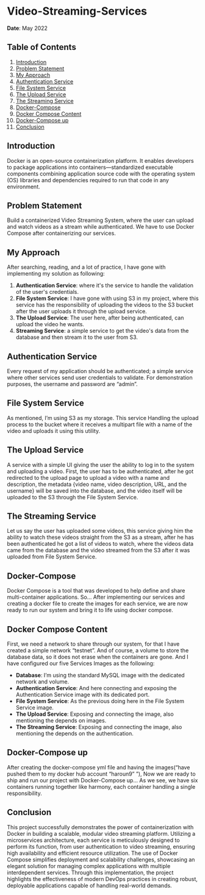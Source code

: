 # Video-Streaming-Services

**Date**: May 2022

## Table of Contents
1. [Introduction](#introduction)
2. [Problem Statement](#problem-statement)
3. [My Approach](#my-approach)
4. [Authentication Service](#authentication-service)
5. [File System Service](#file-system-service)
6. [The Upload Service](#the-upload-service)
7. [The Streaming Service](#the-streaming-service)
8. [Docker-Compose](#docker-compose)
9. [Docker Compose Content](#docker-compose-content)
10. [Docker-Compose up](#docker-compose-up)
11. [Conclusion](#conclusion)

## Introduction

Docker is an open-source containerization platform. It enables developers to package applications into containers—standardized executable components combining application source code with the operating system (OS) libraries and dependencies required to run that code in any environment.

## Problem Statement

Build a containerized Video Streaming System, where the user can upload and watch videos as a stream while authenticated. We have to use Docker Compose after containerizing our services.

## My Approach

After searching, reading, and a lot of practice, I have gone with implementing my solution as following:

1. **Authentication Service**: where it's the service to handle the validation of the user's credentials.
2. **File System Service**: I have gone with using S3 in my project, where this service has the responsibility of uploading the videos to the S3 bucket after the user uploads it through the upload service.
3. **The Upload Service**: The user here, after being authenticated, can upload the video he wants.
4. **Streaming Service**: a simple service to get the video's data from the database and then stream it to the user from S3.

## Authentication Service

Every request of my application should be authenticated; a simple service where other services send user credentials to validate. For demonstration purposes, the username and password are “admin”.

## File System Service

As mentioned, I’m using S3 as my storage. This service Handling the upload process to the bucket where it receives a multipart file with a name of the video and uploads it using this utility.

## The Upload Service

A service with a simple UI giving the user the ability to log in to the system and uploading a video. First, the user has to be authenticated, after he got redirected to the upload page to upload a video with a name and description, the metadata {video name, video description, URL, and the username} will be saved into the database, and the video itself will be uploaded to the S3 through the File System Service.

## The Streaming Service

Let us say the user has uploaded some videos, this service giving him the ability to watch these videos straight from the S3 as a stream, after he has been authenticated he got a list of videos to watch, where the videos data came from the database and the video streamed from the S3 after it was uploaded from File System Service.

## Docker-Compose

Docker Compose is a tool that was developed to help define and share multi-container applications. So… After implementing our services and creating a docker file to create the images for each service, we are now ready to run our system and bring it to life using docker compose.

## Docker Compose Content

First, we need a network to share through our system, for that I have created a simple network “testnet”. And of course, a volume to store the database data, so it does not erase when the containers are gone. And I have configured our five Services Images as the following:

- **Database**: I’m using the standard MySQL image with the dedicated network and volume.
- **Authentication Service**: And here connecting and exposing the Authentication Service image with its dedicated port.
- **File System Service**: As the previous doing here in the File System Service image.
- **The Upload Service**: Exposing and connecting the image, also mentioning the depends on images.
- **The Streaming Service**: Exposing and connecting the image, also mentioning the depends on the authentication.

## Docker-Compose up

After creating the docker-compose yml file and having the images(“have pushed them to my docker hub account “haroun9” ”), Now we are ready to ship and run our project with Docker-Compose up… As we see, we have six containers running together like harmony, each container handling a single responsibility.

## Conclusion

This project successfully demonstrates the power of containerization with Docker in building a scalable, modular video streaming platform. Utilizing a microservices architecture, each service is meticulously designed to perform its function, from user authentication to video streaming, ensuring high availability and efficient resource utilization. The use of Docker Compose simplifies deployment and scalability challenges, showcasing an elegant solution for managing complex applications with multiple interdependent services. Through this implementation, the project highlights the effectiveness of modern DevOps practices in creating robust, deployable applications capable of handling real-world demands.